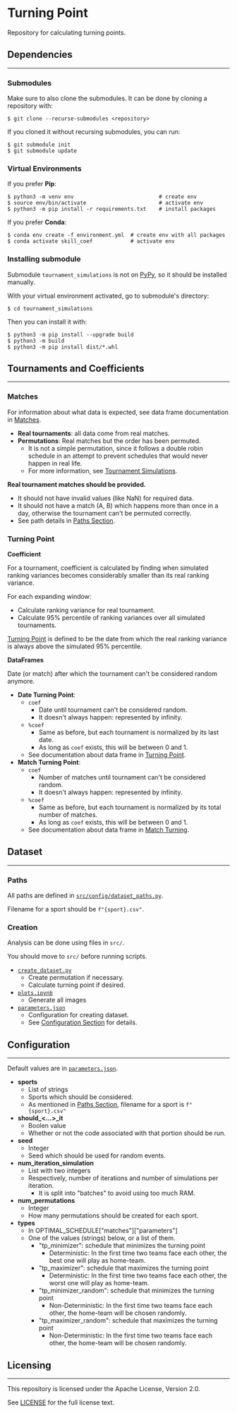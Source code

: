 # **Turning Point**
Repository for calculating turning points.


## **Dependencies**
---

### **Submodules**

Make sure to also clone the submodules. It can be done by cloning a repository with:
```
$ git clone --recurse-submodules <repository>
```

If you cloned it without recursing submodules, you can run:
```
$ git submodule init
$ git submodule update
```

### **Virtual Environments**

If you prefer **Pip**:

```
$ python3 -m venv env                           # create env
$ source env/bin/activate                       # activate env
$ python3 -m pip install -r requirements.txt    # install packages
```

If you prefer **Conda**:

```
$ conda env create -f environment.yml  # create env with all packages
$ conda activate skill_coef            # activate env
```

### **Installing submodule**

Submodule `tournament_simulations` is not on [PyPy](https://www.pypy.org/), so it should be installed manually.

With your virtual environment activated, go to submodule's directory:
```
$ cd tournament_simulations
```

Then you can install it with:

```
$ python3 -m pip install --upgrade build
$ python3 -m build
$ python3 -m pip install dist/*.whl
```

## **Tournaments and Coefficients**
---

### **Matches**

For information about what data is expected, see data frame documentation in [Matches](https://github.com/EstefanoB/tournament_simulations/blob/main/src/tournament_simulations/data_structures/matches/matches.py).

- **Real tournaments**: all data come from real matches. 
- **Permutations**: Real matches but the order has been permuted. 
    - It is not a simple permutation, since it follows a double robin schedule in an attempt to prevent schedules that would never happen in real life.
    - For more information, see [Tournament Simulations](https://github.com/EstefanoB/tournament_simulations/blob/main/README.md).


**Real tournament matches should be provided.** 
- It should not have invalid values (like NaN) for required data.
- It should not have a match (A, B) which happens more than once in a day, otherwise the tournament can't be permuted correctly.
- See path details in [Paths Section](#paths).

### **Turning Point**

**Coefficient**

For a tournament, coefficient is calculated by finding when simulated ranking variances becomes considerably smaller than its real ranking variance.

For each expanding window: 
- Calculate ranking variance for real tournament.
- Calculate 95% percentile of ranking variances over all simulated tournaments.

[Turning Point](https://github.com/EstefanoB/turning_point/blob/main/src/turning_point/normal_coefficient/calculate_turning_point.py) is defined to be the date from which the real ranking variance is always above the simulated 95% percentile. 

**DataFrames**

Date (or match) after which the tournament can't be considered random anymore.

- **Date Turning Point**: 
    - `coef`
        - Date until tournament can't be considered random.
        - It doesn't always happen: represented by infinity.
    - `%coef`
        - Same as before, but each tournament is normalized by its last date.
        - As long as `coef` exists, this will be between 0 and 1.
    - See documentation about data frame in [Turning Point](https://github.com/EstefanoB/turning_point/blob/main/src/turning_point/normal_coefficient/turning_point.py).
- **Match Turning Point**: 
    - `coef`
        - Number of matches until tournament can't be considered random.
        - It doesn't always happen: represented by infinity.
    - `%coef`
        - Same as before, but each tournament is normalized by its total number of matches.
        - As long as `coef` exists, this will be between 0 and 1.
    - See documentation about data frame in [Match Turning](https://github.com/EstefanoB/turning_point/blob/main/src/turning_point/match_coefficient/match_turning_point.py).


## **Dataset**
---

### **Paths**
All paths are defined in [`src/config/dataset_paths.py`](https://github.com/EstefanoB/turning_point/blob/main/src/config/dataset_paths.py).

Filename for a sport should be `f"{sport}.csv"`.

### **Creation**

Analysis can be done using files in `src/`.

You should move to `src/` before running scripts.

- [`create_dataset.py`](https://github.com/EstefanoB/turning_point/blob/main/src/create_dataset.py)
    - Create permutation if necessary.
    - Calculate turning point if desired.
- [`plots.ipynb`](https://github.com/EstefanoB/turning_point/blob/main/src/plots.ipynb)
    - Generate all images
- [`parameters.json`](https://github.com/EstefanoB/turning_point/blob/main/src/parameters.json)
    - Configuration for creating dataset.
    - See [Configuration Section](#configuration) for details.

## **Configuration**
---
Default values are in [`parameters.json`](https://github.com/EstefanoB/turning_point/blob/main/src/parameters.json).

- **sports**
    - List of strings
    - Sports which should be considered.
    - As mentioned in [Paths Section](#paths), filename for a sport is `f"{sport}.csv"`
- **should_<...>_it**
    - Boolen value
    - Whether or not the code associated with that portion should be run.
- **seed**
    - Integer
    - Seed which should be used for random events. 
- **num_iteration_simulation** 
    - List with two integers
    - Respectively, number of iterations and number of simulations per iteration.
        - It is split into "batches" to avoid using too much RAM.
- **num_permutations**
    - Integer
    - How many permutations should be created for each sport.
- **types**
    - In OPTIMAL_SCHEDULE["matches"]["parameters"]
    - One of the values (strings) below, or a list of them.
        - "tp_minimizer": schedule that minimizes the turning point
            - Deterministic: In the first time two teams face each other, the best one will play as home-team.
        - "tp_maximizer": schedule that maximizes the turning point
            - Deterministic: In the first time two teams face each other, the worst one will play as home-team.
        - "tp_minimizer_random": schedule that minimizes the turning point
            - Non-Deterministic: In the first time two teams face each other, the home-team will be chosen randomly.
        - "tp_maximizer_random": schedule that maximizes the turning point
            - Non-Deterministic: In the first time two teams face each other, the home-team will be chosen randomly.

## **Licensing**
---

This repository is licensed under the Apache License, Version 2.0. 

See [LICENSE](https://github.com/EstefanoB/turning_point/blob/main/LICENSE) for the full license text.